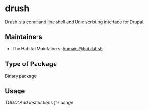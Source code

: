 # drush

Drush is a command line shell and Unix scripting interface for Drupal.

## Maintainers

* The Habitat Maintainers: <humans@habitat.sh>

## Type of Package

Binary package

## Usage

*TODO: Add instructions for usage*
